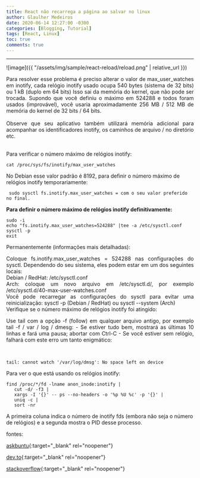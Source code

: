```yaml
---
title: React não recarrega a página ao salvar no linux
author: Glaulher Medeiros
date: 2020-06-14 12:27:00 -0300
categories: [Blogging, Tutorial]
tags: [React, Linux]
toc: true
comments: true
---
```

***

![image]({{ "/assets/img/sample/react-reload/reload.png" | relative_url }})

<div style="text-align: justify">  
Para resolver esse problema é preciso alterar o valor  de max_user_watches em inotify, cada relógio inotify usado ocupa 540 bytes (sistema de 32 bits) ou 1 kB (duplo em 64 bits) Isso sai da memória do kernel, que não pode ser trocada. Supondo que você definiu o máximo em 524288 e todos foram usados (improvável), você usaria aproximadamente 256 MB / 512 MB de memória do kernel de 32 bits / 64 bits.<br />
<br />
Observe que seu aplicativo também utilizará memória adicional para acompanhar os identificadores inotify, os caminhos de arquivo / no diretório etc.<br />
<br /></div>

Para verificar o número máximo de relógios inotify:  

```shell
cat /proc/sys/fs/inotify/max_user_watches
```

No Debian esse valor padrão é 8192, para definir o número máximo de relógios inotify temporariamente:

```shell
 sudo sysctl fs.inotify.max_user_watches = com o seu valor preferido no final.
```

**Para definir o número máximo de relógios inotify definitivamente:**

```shell
sudo -i
echo "fs.inotify.max_user_watches=524288" |tee -a /etc/sysctl.conf
sysctl -p
exit
```


<div style="text-align: justify"> 
Permanentemente (informações mais detalhadas):<br />

Coloque fs.inotify.max_user_watches = 524288 nas configurações do sysctl. Dependendo do seu sistema, eles podem estar em um dos seguintes locais:<br />
Debian / RedHat: /etc/sysctl.conf<br />
Arch: coloque um novo arquivo em /etc/sysctl.d/, por exemplo /etc/sysctl.d/40-max-user-watches.conf<br />
Você pode recarregar as configurações do sysctl para evitar uma reinicialização: sysctl -p (Debian / RedHat) ou sysctl --system (Arch)<br />
Verifique se o número máximo de relógios inotify foi atingido:<br />

Use tail com a opção -f (follow) em qualquer arquivo antigo, por exemplo tail -f / var / log / dmesg: - Se estiver tudo bem, mostrará as últimas 10 linhas e fará uma pausa; abortar com Ctrl-C - Se você estiver sem relógio, falhará com este erro um tanto enigmático:
</div><br />

```shell
tail: cannot watch '/var/log/dmsg': No space left on device
```
Para ver o que está usando os relógios inotify:

```shell
find /proc/*/fd -lname anon_inode:inotify |
   cut -d/ -f3 |
   xargs -I '{}' -- ps --no-headers -o '%p %U %c' -p '{}' |
   uniq -c |
   sort -nr
```

A primeira coluna indica o número de inotify fds (embora não seja o número de relógios) e a segunda mostra o PID desse processo.

fontes:

[askbuntu]( https://askubuntu.com/questions/716431/inotify-max-user-watches-value-resets-on-reboot-how-to-change-it-permanently){:target="_blank" rel="noopener"}

[dev.to](https://dev.to/rubiin/ubuntu-increase-inotify-watcher-file-watch-limit-kf4){:target="_blank" rel="noopener"}

[stackoverflow](https://stackoverflow.com/questions/42189575/create-react-app-reload-not-working){:target="_blank" rel="noopener"}




